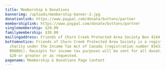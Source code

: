 ```yaml
---
title: Membership & Donations
bannerimg: /uploads/membership-banner-2.jpg
donationlink: https://www.paypal.com/donate/buttons/partner
membershiplink: https://www.paypal.com/donate/buttons/partner
singlemembership: $20.00
familymembership: $30.00
mailingaddress: Friends of Churn Creek Protected Area Society Box 4144, Williams Lake, B.C. V2G 2V2.    
bottomnotice: Friends of Churn Creek Protected Area Society is a registered
  charity under the Income Tax Act of Canada (registration number 85431 1453
  RR0001). Receipts for income tax purposes will be sent for all donations of
  $20 or greater or as requested.
pagename: Membership & Donations Page Content
---
```

